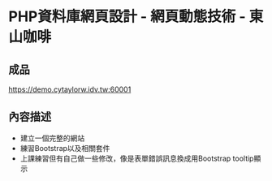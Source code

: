 # PHP資料庫網頁設計 - 網頁動態技術 - 東山咖啡

## 成品
<https://demo.cytaylorw.idv.tw:60001>

## 內容描述
- 建立一個完整的網站
- 練習Bootstrap以及相關套件
- 上課練習但有自己做一些修改，像是表單錯誤訊息換成用Bootstrap tooltip顯示